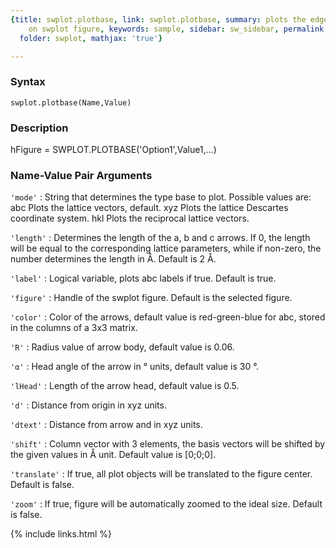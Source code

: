 ```yaml
---
{title: swplot.plotbase, link: swplot.plotbase, summary: plots the edges of unit cells
    on swplot figure, keywords: sample, sidebar: sw_sidebar, permalink: swplot_plotbase.html,
  folder: swplot, mathjax: 'true'}

---
```


### Syntax

`swplot.plotbase(Name,Value)`

### Description

hFigure = SWPLOT.PLOTBASE('Option1',Value1,...)
 

### Name-Value Pair Arguments

`'mode'`
: String that determines the type base to plot. Possible values
  are:
      abc     Plots the lattice vectors, default.
      xyz     Plots the lattice Descartes coordinate system.
      hkl     Plots the reciprocal lattice vectors.

`'length'`
: Determines the length of the a, b and c arrows. If 0, the
  length will be equal to the corresponding lattice parameters,
  while if non-zero, the number determines the length in
  Å. Default is 2 Å.

`'label'`
: Logical variable, plots abc labels if true. Default is true.

`'figure'`
: Handle of the swplot figure. Default is the selected figure.

`'color'`
: Color of the arrows, default value is red-green-blue for abc, stored
  in the columns of a 3x3 matrix.

`'R'`
: Radius value of arrow body, default value is 0.06.

`'α'`
:   Head angle of the arrow in ° units, default value is 30 °.

`'lHead'`
: Length of the arrow head, default value is 0.5.

`'d'`
: Distance from origin in xyz units.

`'dtext'`
: Distance from arrow and in xyz units.

`'shift'`
: Column vector with 3 elements, the basis vectors will be
  shifted by the given values in Å unit. Default value is
  [0;0;0].

`'translate'`
: If true, all plot objects will be translated to the figure
  center. Default is false.

`'zoom'`
: If true, figure will be automatically zoomed to the ideal size.
  Default is false.

{% include links.html %}
